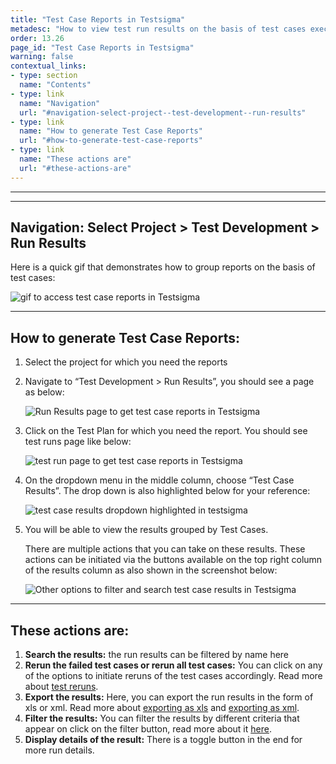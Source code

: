```yaml
---
title: "Test Case Reports in Testsigma"
metadesc: "How to view test run results on the basis of test cases executed in Testsigma."
order: 13.26
page_id: "Test Case Reports in Testsigma"
warning: false
contextual_links:
- type: section
  name: "Contents"
- type: link
  name: "Navigation"
  url: "#navigation-select-project--test-development--run-results"
- type: link
  name: "How to generate Test Case Reports"
  url: "#how-to-generate-test-case-reports"
- type: link
  name: "These actions are"
  url: "#these-actions-are"
---
```

---
---

## **Navigation:** Select Project > Test Development > Run Results



Here is a quick gif that demonstrates how to group reports on the basis of test cases:

![gif to access test case reports in Testsigma](https://docs.testsigma.com/images/test-case-reports/gif-get-test-case-reports-testsigma.gif)

---

## **How to generate Test Case Reports:**

1. Select the project for which you need the reports
2. Navigate to “Test Development > Run Results”, you should see a page as below:

   ![Run Results page to get test case reports in Testsigma](https://docs.testsigma.com/images/test-case-reports/run-results-page-to-get-test-case-reports-testsigma.png)

3. Click on the Test Plan for which you need the report. You should see test runs page like below:

   ![test run page to get test case reports in Testsigma](https://docs.testsigma.com/images/test-case-reports/test-run-page-to-get-test-case-reports-in-testsigma.png)

4. On the dropdown menu in the middle column, choose “Test Case Results”. The drop down is also highlighted below for your reference:

   ![test case results dropdown highlighted in testsigma](https://docs.testsigma.com/images/test-case-reports/test-case-results-dropdown-highlighted-testsigma.png)

5. You will be able to view the results grouped by Test Cases.

   There are multiple actions that you can take on these results. These actions can be initiated via the buttons available on the top right column of the results column as also shown in the screenshot below:

   ![Other options to filter and search test case results in Testsigma](https://docs.testsigma.com/images/test-case-reports/test-case-results-other-options-to-filter-search-testsigma.png)
---

## These actions are:
1. **Search the results:** the run results can be filtered by name here
2. **Rerun the failed test cases or rerun all test cases:** You can click on any of the options to initiate reruns of the test cases accordingly. Read more about [test reruns](https://testsigma.com/docs/reports/runs/rerun/).
3. **Export the results:** Here, you can export the run results in the form of xls or xml. Read more about [exporting as xls](https://testsigma.com/docs/reports/runs/export-report-xls/) and [exporting as xml](https://testsigma.com/docs/reports/runs/export-report-junit/).
4. **Filter the results:** You can filter the results by different criteria that appear on click on the filter button, read more about it [here](https://testsigma.com/docs/reports/runs/filter-custom-reports/).
5. **Display details of the result:** There is a toggle button in the end for more run details.
